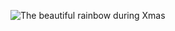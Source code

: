 ![The beautiful rainbow during Xmas](https://www.sciencenewsforstudents.org/wp-content/uploads/2020/04/1030_fogbow_explainer-1028x579.png)
